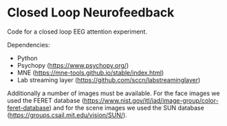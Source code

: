 # Closed Loop Neurofeedback
Code for a closed loop EEG attention experiment.

Dependencies:
- Python
- Psychopy (https://www.psychopy.org/)
- MNE (https://mne-tools.github.io/stable/index.html) 
- Lab streaming layer (https://github.com/sccn/labstreaminglayer)

Additionally a number of images must be available. For the face images we used the FERET database (https://www.nist.gov/itl/iad/image-group/color-feret-database) and for the scene images we used the SUN database (https://groups.csail.mit.edu/vision/SUN/).
